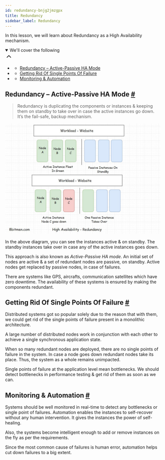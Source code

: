 ```yaml
---
id: redundancy-bnjg2jmzgpx
title: Redundancy
sidebar_label: Redundancy
---
```


<div class="PageSummary__TopLeft-sc-19qsvz4-36 fwauBw"><p class="PageSummary__Description-sc-19qsvz4-13 cPWwbw">In this lesson, we will learn about Redundancy as a High Availability mechanism.</p><div class="PageSummary__Toc-sc-19qsvz4-39 gUDsJM"><details open="" class="styles__PageTOCStyled-rf9d2l-0 jgnDfg"><summary role="button" tabindex="0" class="styles__HeadingWrap-rf9d2l-1 jpKLlP">We'll cover the following<div rotate="0" color="black" size="24" display="inline-flex" name="icon-button" class="styles__IconButton-sc-12pjl04-0 bLjBRS"><svg xmlns="http://www.w3.org/2000/svg" width="24" height="24" viewBox="0 0 24 24" fill="none" stroke="currentColor" stroke-width="2" stroke-linecap="round" stroke-linejoin="round"><polyline points="18 15 12 9 6 15"></polyline></svg></div></summary><div class="markdown-container-div"><div class="markdownViewer Markdown__Viewer-sc-7qtuee-1 dZltoR" role="none"><ul>
<li>
<ul>
<li><a href="#redundancy-active-passive-ha-mode">Redundancy – Active-Passive HA Mode</a></li>
</ul>
</li>
<li>
<ul>
<li><a href="#getting-rid-of-single-points-of-failure">Getting Rid Of Single Points Of Failure</a></li>
</ul>
</li>
<li>
<ul>
<li><a href="#monitoring-automation">Monitoring &amp; Automation</a></li>
</ul>
</li>
</ul>
</div></div></details></div></div><div class="styles__ViewerComponentViewStyled-sc-1xosrua-0 cvzEyH"><div><div><div><div><div class=""><div class=""><div class="markdown-container-div"><div class="markdownViewer Markdown__Viewer-sc-7qtuee-1 zJKNA" role="none"><h2 id="redundancy-active-passive-ha-mode" data-id="a65d9888463ede1920833953b0ce3549">Redundancy – Active-Passive HA Mode <a class="markdownIt-Anchor" href="#redundancy-active-passive-ha-mode"><span class="anchor-link">#</span></a></h2>
<blockquote data-id="fbae8051cadfd56e1f0279c7902d916d">
<p>Redundancy is duplicating the components or instances &amp; keeping them on standby to take over in case the active instances go down. It’s the fail-safe, backup mechanism.</p>
</blockquote>
<p data-id="d41d8cd98f00b204e9800998ecf8427e"><img src="assets/api_collection_6064040858091520_6411938009448448_page_5254824025128960_image_4609628669214720.jpeg" alt=""></p>
<p data-id="5fa939156efd3a452247b78f18f1e3b3">In the above diagram, you can see the instances active &amp; on standby. The standby instances take over in case any of the active instances goes down.</p>
<p data-id="aaf94a62f9a280533a0f3ed40775892a">This approach is also known as <em>Active-Passive HA mode</em>. An initial set of nodes are active &amp; a set of redundant nodes are passive, on standby. Active nodes get replaced by passive nodes, in case of failures.</p>
<p data-id="fcdd4f64db99107efece80ee456eac17">There are systems like GPS, aircrafts, communication satellites which have zero downtime. The availability of these systems is ensured by making the components redundant.</p>
</div></div></div></div></div></div></div></div></div><div class="styles__ViewerComponentViewStyled-sc-1xosrua-0 cvzEyH"><div><div><div><div><div class=""><div class=""><div class="markdown-container-div"><div class="markdownViewer Markdown__Viewer-sc-7qtuee-1 zJKNA" role="none"><h2 id="getting-rid-of-single-points-of-failure" data-id="3ecc2c5506f467d11ba5f13c547c537a">Getting Rid Of Single Points Of Failure <a class="markdownIt-Anchor" href="#getting-rid-of-single-points-of-failure"><span class="anchor-link">#</span></a></h2>
<p data-id="7d0060d36d399dd709466a4f441a25b3">Distributed systems got so popular solely due to the reason that with them, we could get rid of the single points of failure present in a monolithic architecture.</p>
<p data-id="54b5ca1b68a3e2b6cafa5bab27fa4536">A large number of distributed nodes work in conjunction with each other to achieve a single synchronous application state.</p>
<p data-id="1bf1fd35cf27a601b57e1c817b8d7c83">When so many redundant nodes are deployed, there are no single points of failure in the system. In case a node goes down redundant nodes take its place. Thus, the system as a whole remains unimpacted.</p>
<p data-id="77be42283569e3fa8316b347fcfc9979">Single points of failure at the application level mean bottlenecks. We should detect bottlenecks in performance testing &amp; get rid of them as soon as we can.</p>
</div></div></div></div></div></div></div></div></div><div class="styles__ViewerComponentViewStyled-sc-1xosrua-0 cvzEyH"><div><div><div><div><div class=""><div class=""><div class="markdown-container-div"><div class="markdownViewer Markdown__Viewer-sc-7qtuee-1 zJKNA" role="none"><h2 id="monitoring-automation" data-id="d8c6a28be146e6eda0a07563a162c470">Monitoring &amp; Automation <a class="markdownIt-Anchor" href="#monitoring-automation"><span class="anchor-link">#</span></a></h2>
<p data-id="f6ba73198236fc471bf321b76851ec94">Systems should be well monitored in real-time to detect any bottlenecks or single point of failures. Automation enables the instances to self-recover without any human intervention. It gives the instances the power of self-healing.</p>
<p data-id="fddce3b68ed65d297db2834c2d6a6b9c">Also, the systems become intelligent enough to add or remove instances on the fly as per the requirements.</p>
<p data-id="c46579d7d9b705be743763e218e21e10">Since the most common cause of failures is human error, automation helps cut down failures to a big extent.</p>
</div></div></div></div></div></div></div></div></div>